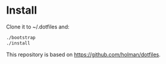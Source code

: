 # Install

Clone it to ~/.dotfiles and:

```bash
./bootstrap
./install
```

This repository is based on https://github.com/holman/dotfiles.
